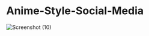 # Anime-Style-Social-Media


![Screenshot (10)](https://user-images.githubusercontent.com/64014691/173814511-405e1e1f-0a15-4325-ad1c-3ad3fed32ad4.png)
